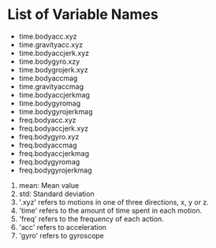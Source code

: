 

# List of Variable Names

* time.bodyacc.xyz  
* time.gravityacc.xyz
* time.bodyaccjerk.xyz
* time.bodygyro.xzy
* time.bodygrojerk.xyz
* time.bodyaccmag
* time.gravityaccmag
* time.bodyaccjerkmag
* time.bodygyromag
* time.bodygyrojerkmag
* freq.bodyacc.xyz
* freq.bodyaccjerk.xyz
* freq.bodygyro.xyz
* freq.bodyaccmag
* freq.bodyaccjerkmag
* freq.bodygyromag
* freq.bodygyrojerkmag

1. mean: Mean value
2. std: Standard deviation
3. '.xyz' refers to motions in one of three directions, x, y or z.  
4. 'time' refers to the amount of time spent in each motion. 
5. 'freq' refers to the frequency of each action.  
6. 'acc' refers to acceleration
7. 'gyro' refers to gyroscope
